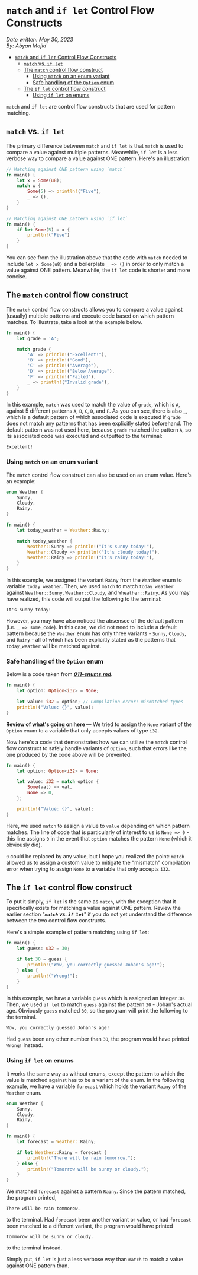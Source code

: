# `match` and `if let` Control Flow Constructs

*Date written: May 30, 2023* \
*By: Abyan Majid*

- [`match` and `if let` Control Flow Constructs](#match-and-if-let-control-flow-constructs)
  - [`match` vs. `if let`](#match-vs-if-let)
  - [The `match` control flow construct](#the-match-control-flow-construct)
    - [Using `match` on an enum variant](#using-match-on-an-enum-variant)
    - [Safe handling of the `Option` enum](#safe-handling-of-the-option-enum)
  - [The `if let` control flow construct](#the-if-let-control-flow-construct)
    - [Using `if let` on enums](#using-if-let-on-enums)

`match` and `if let` are control flow constructs that are used for pattern matching. 

## `match` vs. `if let`
The primary difference between `match` and `if let` is that `match` is used to compare a value against multiple patterns. Meanwhile, `if let` is a less verbose way to compare a value against ONE pattern. Here's an illustration:

```rust
// Matching against ONE pattern using `match`
fn main() {
    let x = Some(u8);
    match x {
        Some(5) => println!("Five"),
        _ => (),
    }
}

// Matching against ONE pattern using `if let`
fn main() {
    if let Some(5) = x {
        println!("Five")
    }
}
```
You can see from the illustration above that the code with `match` needed to include `let x Some(u8)` and a boilerplate `_ => ()` in order to only match a value against ONE pattern. Meanwhile, the `if let` code is shorter and more concise.

## The `match` control flow construct

The `match` control flow constructs allows you to compare a value against (usually) multiple patterns and execute code based on which pattern matches. To illustrate, take a look at the example below.

```rust
fn main() {
    let grade = 'A';

    match grade {
        'A' => println!("Excellent!"),
        'B' => println!("Good"),
        'C' => println!("Average"),
        'D' => println!("Below Average"),
        'F' => println!("Failed"),
        _ => println!("Invalid grade"),
    }
}
```
In this example, `match` was used to match the value of `grade`, which is `A`, against 5 different patterns `A`, `B`, `C`, `D`, and `F`. As you can see, there is also `_`, which is a default pattern of which associated code is executed if `grade` does not match any patterns that has been explicitly stated beforehand. The default pattern was not used here, because `grade` matched the pattern `A`, so its associated code was executed and outputted to the terminal:
```
Excellent!
```

### Using `match` on an enum variant
The `match` control flow construct can also be used on an enum value. Here's an example:
```rust
enum Weather {
    Sunny,
    Cloudy,
    Rainy,
}

fn main() {
    let today_weather = Weather::Rainy;

    match today_weather {
        Weather::Sunny => println!("It's sunny today!"),
        Weather::Cloudy => println!("It's cloudy today!"),
        Weather::Rainy => println!("It's rainy today!"),
    }
}
```
In this example, we assigned the variant `Rainy` from the `Weather` enum to variable `today_weather`. Then, we used `match` to match `today_weather` against `Weather::Sunny`, `Weather::Cloudy`, and `Wheather::Rainy`. As you may have realized, this code will output the following to the terminal:
```
It's sunny today!
```
However, you may have also noticed the absensce of the default pattern (i.e. `_ => some_code`). In this case, we did not need to include a default pattern because the `Weather` enum has only three variants - `Sunny`, `Cloudy`, and `Rainy` - all of which has been explicitly stated as the patterns that `today_weather` will be matched against.

### Safe handling of the `Option` enum

Below is a code taken from <a href="https://github.com/abyanmajid/study-notes/blob/main/notes_self_study/rust/011-enums.md">***011-enums.md***</a>.

```rust
fn main() {
    let option: Option<i32> = None;
    
    let value: i32 = option; // Compilation error: mismatched types
    println!("Value: {}", value);
}
```
**Review of what's going on here —** We tried to assign the `None` variant of the `Option` enum to a variable that only accepts values of type `i32`.

Now here's a code that demonstrates how we can utilize the `match` control flow construct to safely handle variants of `Option`, such that errors like the one produced by the code above will be prevented.
```rust
fn main() {
    let option: Option<i32> = None;

    let value: i32 = match option {
        Some(val) => val,
        None => 0,
    };

    println!("Value: {}", value);
}
```
Here, we used `match` to assign a value to `value` depending on which pattern matches. The line of code that is particularly of interest to us is `None => 0` - this line assigns `0` in the event that `option` matches the pattern `None` (which it obviously did). 

`0` could be replaced by any value, but I hope you realized the point: `match` allowed us to assign a custom value to mitigate the "mismatch" compilation error when trying to assign `None` to a variable that only accepts `i32`.

## The `if let` control flow construct

To put it simply, `if let` is the same as `match`, with the exception that it specifically exists for matching a value against ONE pattern. Review the earlier section "***`match` vs. `if let`***" if you do not yet understand the difference between the two control flow constructs.

Here's a simple example of pattern matching using `if let`:
```rust
fn main() {
    let guess: u32 = 30;

    if let 30 = guess {
        println!("Wow, you correctly guessed Johan's age!");
    } else {
        println!("Wrong!");
    }
}
```
In this example, we have a variable `guess` which is assigned an integer `30`. Then, we used `if let` to match `guess` against the pattern `30` - Johan's actual age. Obviously `guess` matched `30`, so the program will print the following to the terminal.
```
Wow, you correctly guessed Johan's age!
```
Had `guess` been any other number than `30`, the program would have printed `Wrong!` instead.

### Using `if let` on enums
It works the same way as without enums, except the pattern to which the value is matched against has to be a variant of the enum. In the following example, we have a variable `forecast` which holds the variant `Rainy` of the `Weather` enum.
```rust
enum Weather {
    Sunny,
    Cloudy,
    Rainy,
}

fn main() {
    let forecast = Weather::Rainy;

    if let Weather::Rainy = forecast {
        println!("There will be rain tomorrow.");
    } else {
        println!("Tomorrow will be sunny or cloudy.");
    }
}
```
We matched `forecast` against a pattern `Rainy`. Since the pattern matched, the program printed,
```
There will be rain tommorow.
```
to the terminal. Had `forecast` been another variant or value, or had `forecast` been matched to a different variant, the program would have printed
```
Tommorow will be sunny or cloudy.
```
to the terminal instead.

Simply put, `if let` is just a less verbose way than `match` to match a value against ONE pattern than.